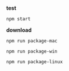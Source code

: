 **test**

`npm start`

**download**

`npm run package-mac`

`npm run package-win`

`npm run package-linux`